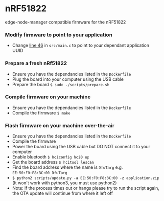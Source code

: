 # nRF51822
edge-node-manager compatible firmware for the nRF51822

### Modify firmware to point to your application
 - Change [line 46](https://github.com/resin-io-projects/nRF51822-DK/blob/master/src/main.c#L46) in `src/main.c` to point to your dependant application UUID

### Prepare a fresh nRf51822
 - Ensure you have the dependancies listed in the `Dockerfile`
 - Plug the board into your computer using the USB cable
 - Prepare the board `$ sudo ./scripts/prepare.sh`

### Compile firmware on your machine
 - Ensure you have the dependancies listed in the `Dockerfile`
 - Compile the firmware `$ make`

### Flash firmware on your machine over-the-air
 - Ensure you have the dependancies listed in the `Dockerfile`
 - Compile the firmware
 - Power the board using the USB cable but DO NOT connect it to your computer
 - Enable bluetooth `$ hciconfig hci0 up`
 - Get the board address `$ hcitool lescan`
 - Find the board address where the name is `DfuTarg` e.g. `EE:50:F0:F8:3C:00 DfuTarg`
 - `$ python2 scripts/update.py -a EE:50:F0:F8:3C:00 -z application.zip` (It won't work with python3, you must use python2)
 - Note: If the process times out or hangs please try to run the script again, the OTA update will continue from where it left off
